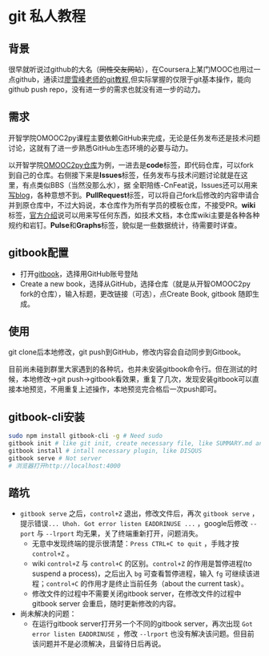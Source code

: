 # git 私人教程

## 背景
很早就听说过github的大名（~~同性交友网站~~），在Coursera上某门MOOC也用过一点github，通读过[廖雪峰老师的git教程](http://www.liaoxuefeng.com/wiki/0013739516305929606dd18361248578c67b8067c8c017b000),但实际掌握的仅限于git基本操作，能向github push repo，没有进一步的需求也就没有进一步的动力。
## 需求
开智学院OMOOC2py课程主要依赖GitHub来完成，无论是任务发布还是技术问题讨论，这就有了进一步熟悉GitHub生态环境的必要与动力。

以开智学院[OMOOC2py仓库](https://github.com/OpenMindClub/OMOOC2py)为例，一进去是**code**标签，即代码仓库，可以fork到自己的仓库。右侧接下来是**Issues**标签，任务发布与技术问题讨论就是在这里，有点类似BBS（当然没那么水），据 全职陪练-CnFeat说，Issues还可以用来[写blog](https://github.com/lifesinger/lifesinger.github.io/issues)，各种意想不到。**PullRequest**标签，可以将自己fork后修改的内容申请合并到原仓库中，不过大妈说，本仓库作为所有学员的模板仓库，不接受PR。**wiki**标签，[官方介绍](https://help.github.com/articles/about-github-wikis/)说可以用来写任何东西，如技术文档，本仓库wiki主要是各种各种规约和岩钉。**Pulse**和**Graphs**标签，貌似是一些数据统计，待需要时详查。
## gitbook配置
* 打开[gitbook](https://www.gitbook.com)，选择用GitHub账号登陆
* Create a new book，选择从GitHub，选择仓库（就是从开智OMOOC2py fork的仓库），输入标题，更改链接（可选），点Create Book, gitbook 随即生成。
## 使用
git clone后本地修改，git push到GitHub，修改内容会自动同步到Gitbook。

目前尚未碰到群里大家遇到的各种坑，也并未安装gitbook命令行。但在测试的时候，本地修改→git push→gitbook看效果，重复了几次，发现安装gitbook可以直接本地预览，不用重复上述操作，本地预览完合格后一次push即可。
## gitbook-cli安装
```bash
sudo npm install gitbook-cli -g # Need sudo
gitbook init # like git init, create necessary file, like SUMMARY.md and README.md
gitbook install # intall necessary plugin, like DISQUS
gitbook serve # Not server
# 浏览器打开http://localhost:4000
```
## 踏坑
* `gitbook serve` 之后，`control+Z` 退出，修改文件后，再次 `gitbook serve` ，提示错误`... Uhoh. Got error listen EADDRINUSE ...` ，google后修改 `--port` 与 `--lrport` 均无果，关了终端重新打开，问题消失。
    * 无意中发现终端的提示很清楚：`Press CTRL+C to quit` ，手贱才按 `control+Z` 。
    * wiki `control+Z` 与 `control+C` 的区别。`control+Z` 的作用是暂停进程(to suspend a process)，之后出入 `bg` 可查看暂停进程，输入 `fg` 可继续该进程；`control+C` 的作用才是终止当前任务（about the current task）。
    * 修改文件的过程中不需要关闭gitbook server，在修改文件的过程中gitbook server 会重启，随时更新修改的内容。
* 尚未解决的问题：
    * 在运行gitbook server打开另一个不同的gitbook server，再次出现 `Got error listen EADDRINUSE` ，修改 `--lrport` 也没有解决该问题。但目前该问题并不是必须解决，且留待日后再说。


